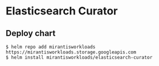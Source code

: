 # Elasticsearch Curator

## Deploy chart
```console
$ helm repo add mirantisworkloads https://mirantisworkloads.storage.googleapis.com
$ helm install mirantisworkloads/elasticsearch-curator
```

